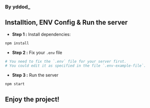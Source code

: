 ### By yddod_
## Installtion, ENV Config & Run the server
- **Step 1 :** Install dependencies:
```sh
npm install
```
- **Step 2 :** Fix your `.env` file
```sh
# You need to fix the `.env` file for your server first.
# You could edit it as specified in the file `.env-example-file`.
```
- **Step 3 :** Run the server
```sh
npm start
```
## Enjoy the project!

